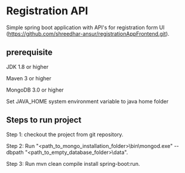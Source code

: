 # Registration API
  Simple spring boot application with API's for registration form UI (https://github.com/shreedhar-ansur/registrationAppFrontend.git).

## prerequisite

  JDK 1.8 or higher
  
  Maven 3 or higher
  
  MongoDB 3.0 or higher
  
  Set JAVA_HOME system environment variable to java home folder
 
## Steps to run project
  
  Step 1: checkout the project from git repository.
  
  Step 2: Run "<path_to_mongo_installation_folder>\bin\mongod.exe" --dbpath "<path_to_empty_database_folder>\data".
  
  Step 3: Run mvn clean compile install spring-boot:run.
